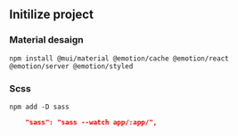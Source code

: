 ## Initilize project


### Material desaign 

```shell
npm install @mui/material @emotion/cache @emotion/react @emotion/server @emotion/styled
```

### Scss


```shell
npm add -D sass
```

```json
    "sass": "sass --watch app/:app/",
```

